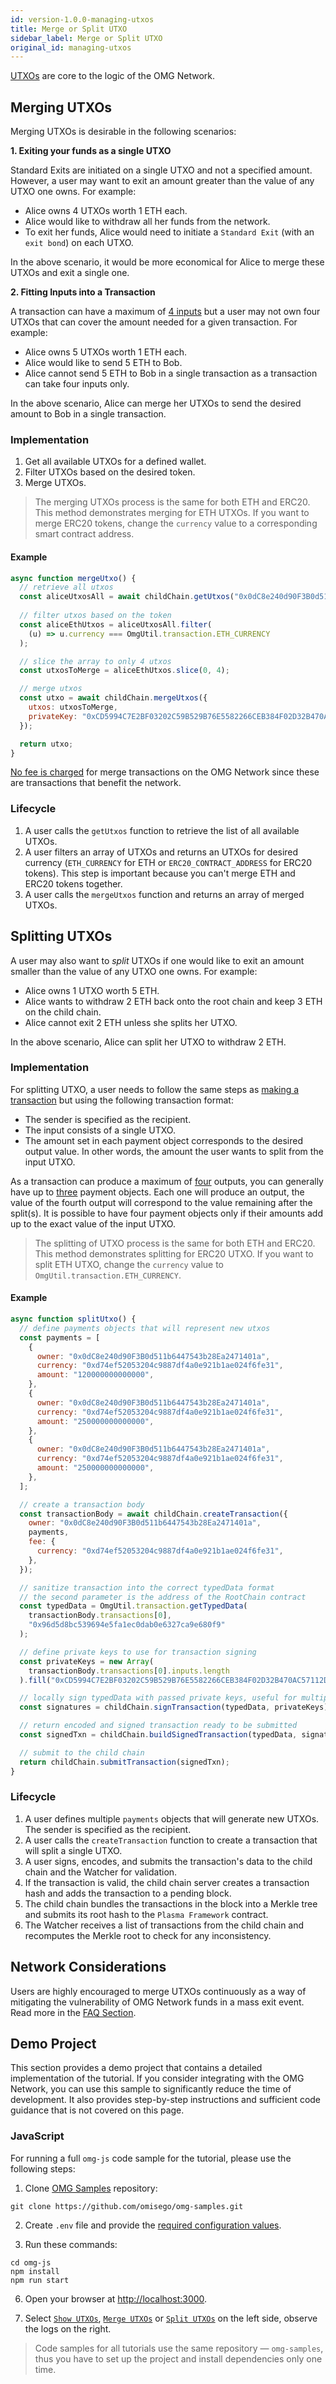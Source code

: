 ```yaml
---
id: version-1.0.0-managing-utxos
title: Merge or Split UTXO
sidebar_label: Merge or Split UTXO
original_id: managing-utxos
---
```


[UTXOs](glossary#utxo) are core to the logic of the OMG Network.

## Merging UTXOs

Merging UTXOs is desirable in the following scenarios:

**1. Exiting your funds as a single UTXO**

Standard Exits are initiated on a single UTXO and not a specified amount. However, a user may want to exit an amount greater than the value of any UTXO one owns. For example: 

- Alice owns 4 UTXOs worth 1 ETH each. 
- Alice would like to withdraw all her funds from the network. 
- To exit her funds, Alice would need to initiate a `Standard Exit` (with an `exit bond`) on each UTXO.

In the above scenario, it would be more economical for Alice to merge these UTXOs and exit a single one.

**2. Fitting Inputs into a Transaction**

A transaction can have a maximum of <u>4 inputs</u> but a user may not own four UTXOs that can cover the amount needed for a given transaction. For example: 

- Alice owns 5 UTXOs worth 1 ETH each. 
- Alice would like to send 5 ETH to Bob. 
- Alice cannot send 5 ETH to Bob in a single transaction as a transaction can take four inputs only. 

In the above scenario, Alice can merge her UTXOs to send the desired amount to Bob in a single transaction.

### Implementation

1. Get all available UTXOs for a defined wallet.
2. Filter UTXOs based on the desired token.
3. Merge UTXOs.

> The merging UTXOs process is the same for both ETH and ERC20. This method demonstrates merging for ETH UTXOs. If you want to merge ERC20 tokens, change the `currency` value to a corresponding smart contract address.

#### Example 

<!--DOCUSAURUS_CODE_TABS-->
<!-- JavaScript (ESNext) -->
```js
async function mergeUtxo() {
  // retrieve all utxos
  const aliceUtxosAll = await childChain.getUtxos("0x0dC8e240d90F3B0d511b6447543b28Ea2471401a");
  
  // filter utxos based on the token
  const aliceEthUtxos = aliceUtxosAll.filter(
    (u) => u.currency === OmgUtil.transaction.ETH_CURRENCY
  );

  // slice the array to only 4 utxos
  const utxosToMerge = aliceEthUtxos.slice(0, 4);

  // merge utxos
  const utxo = await childChain.mergeUtxos({
    utxos: utxosToMerge,
    privateKey: "0xCD5994C7E2BF03202C59B529B76E5582266CEB384F02D32B470AC57112D0C6E7",
  });

  return utxo;
}
```
<!--END_DOCUSAURUS_CODE_TABS-->

<u>No fee is charged</u> for merge transactions on the OMG Network since these are transactions that benefit the network.

### Lifecycle

1. A user calls the `getUtxos` function to retrieve the list of all available UTXOs.
2. A user filters an array of UTXOs and returns an UTXOs for desired currency (`ETH_CURRENCY` for ETH or `ERC20_CONTRACT_ADDRESS` for ERC20 tokens). This step is important because you can't merge ETH and ERC20 tokens together.
3. A user calls the `mergeUtxos` function and returns an array of merged UTXOs.

## Splitting UTXOs

A user may also want to *split* UTXOs if one would like to exit an amount smaller than the value of any UTXO one owns. For example: 
- Alice owns 1 UTXO worth 5 ETH. 
- Alice wants to withdraw 2 ETH back onto the root chain and keep 3 ETH on the child chain.
- Alice cannot exit 2 ETH unless she splits her UTXO.

In the above scenario, Alice can split her UTXO to withdraw 2 ETH. 

### Implementation

For splitting UTXO, a user needs to follow the same steps as [making a transaction](transfers) but using the following transaction format:
- The sender is specified as the recipient. 
- The input consists of a single UTXO.
- The amount set in each payment object corresponds to the desired output value. In other words, the amount the user wants to split from the input UTXO.

As a transaction can produce a maximum of <u>four</u> outputs, you can generally have up to <u>three</u> payment objects. Each one will produce an output, the value of the fourth output will correspond to the value remaining after the split(s). It is possible to have four payment objects only if their amounts add up to the exact value of the input UTXO.

> The splitting of UTXO process is the same for both ETH and ERC20. This method demonstrates splitting for ERC20 UTXO. If you want to split ETH UTXO, change the `currency` value to `OmgUtil.transaction.ETH_CURRENCY`.

#### Example

<!--DOCUSAURUS_CODE_TABS-->
<!-- JavaScript (ESNext) -->
```js
async function splitUtxo() {
  // define payments objects that will represent new utxos
  const payments = [
    {
      owner: "0x0dC8e240d90F3B0d511b6447543b28Ea2471401a",
      currency: "0xd74ef52053204c9887df4a0e921b1ae024f6fe31",
      amount: "120000000000000",
    },
    {
      owner: "0x0dC8e240d90F3B0d511b6447543b28Ea2471401a",
      currency: "0xd74ef52053204c9887df4a0e921b1ae024f6fe31",
      amount: "250000000000000",
    },
    {
      owner: "0x0dC8e240d90F3B0d511b6447543b28Ea2471401a",
      currency: "0xd74ef52053204c9887df4a0e921b1ae024f6fe31",
      amount: "250000000000000",
    },
  ];

  // create a transaction body
  const transactionBody = await childChain.createTransaction({
    owner: "0x0dC8e240d90F3B0d511b6447543b28Ea2471401a",
    payments,
    fee: {
      currency: "0xd74ef52053204c9887df4a0e921b1ae024f6fe31",
    },
  });

  // sanitize transaction into the correct typedData format
  // the second parameter is the address of the RootChain contract
  const typedData = OmgUtil.transaction.getTypedData(
    transactionBody.transactions[0],
    "0x96d5d8bc539694e5fa1ec0dab0e6327ca9e680f9"
  );

  // define private keys to use for transaction signing
  const privateKeys = new Array(
    transactionBody.transactions[0].inputs.length
  ).fill("0xCD5994C7E2BF03202C59B529B76E5582266CEB384F02D32B470AC57112D0C6E7");

  // locally sign typedData with passed private keys, useful for multiple different signatures
  const signatures = childChain.signTransaction(typedData, privateKeys);

  // return encoded and signed transaction ready to be submitted
  const signedTxn = childChain.buildSignedTransaction(typedData, signatures);

  // submit to the child chain
  return childChain.submitTransaction(signedTxn);
}
```
<!--END_DOCUSAURUS_CODE_TABS-->

### Lifecycle

1. A user defines multiple `payments` objects that will generate new UTXOs. The sender is specified as the recipient.
2. A user calls the `createTransaction` function to create a transaction that will split a single UTXO.
3. A user signs, encodes, and submits the transaction's data to the child chain and the Watcher for validation.
4. If the transaction is valid, the child chain server creates a transaction hash and adds the transaction to a pending block.
5. The child chain bundles the transactions in the block into a Merkle tree and submits its root hash to the `Plasma Framework` contract.
6. The Watcher receives a list of transactions from the child chain and recomputes the Merkle root to check for any inconsistency.

## Network Considerations

Users are highly encouraged to merge UTXOs continuously as a way of mitigating the vulnerability of OMG Network funds in a mass exit event. Read more in the [FAQ Section](faq#why-does-a-smaller-utxo-set-on-the-omg-network-reinforce-the-safety-of-user-funds-in-a-mass-exit-event).

## Demo Project

This section provides a demo project that contains a detailed implementation of the tutorial. If you consider integrating with the OMG Network, you can use this sample to significantly reduce the time of development. It also provides step-by-step instructions and sufficient code guidance that is not covered on this page.

### JavaScript

For running a full `omg-js` code sample for the tutorial, please use the following steps:

1. Clone [OMG Samples](https://github.com/omisego/omg-samples) repository:

```
git clone https://github.com/omisego/omg-samples.git
```

2. Create `.env` file and provide the [required configuration values](https://github.com/omisego/omg-samples/tree/master/omg-js#setup).

3. Run these commands:

```
cd omg-js
npm install
npm run start
```

6. Open your browser at [http://localhost:3000](http://localhost:3000). 

7. Select [`Show UTXOs`](https://github.com/omisego/omg-samples/tree/master/omg-js/app/04-utxo-show), [`Merge UTXOs`](https://github.com/omisego/omg-samples/tree/master/omg-js/app/04-utxo-merge) or [`Split UTXOs`](https://github.com/omisego/omg-samples/tree/master/omg-js/app/04-utxo-split) on the left side, observe the logs on the right.

> Code samples for all tutorials use the same repository — `omg-samples`, thus you have to set up the project and install dependencies only one time.
